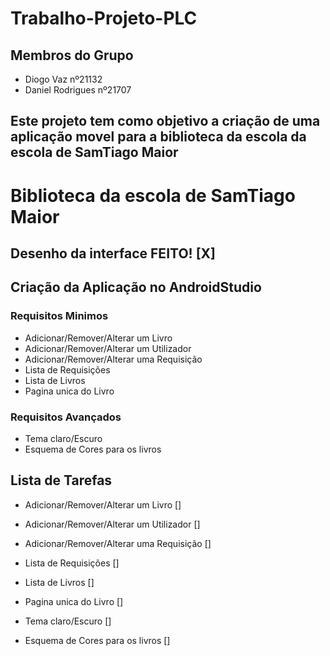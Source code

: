 # Trabalho-Projeto-PLC
 
## Membros do Grupo
* Diogo Vaz nº21132
* Daniel Rodrigues nº21707

## Este projeto tem como objetivo a criação de uma aplicação movel para a biblioteca da escola da escola de SamTiago Maior

# Biblioteca da escola de SamTiago Maior

## Desenho da interface FEITO! [X]

## Criação da Aplicação no AndroidStudio

### Requisitos Minimos
* Adicionar/Remover/Alterar um Livro
* Adicionar/Remover/Alterar um Utilizador
* Adicionar/Remover/Alterar uma Requisição
* Lista de Requisições
* Lista de Livros
* Pagina unica do Livro

### Requisitos Avançados
* Tema claro/Escuro
* Esquema de Cores para os livros

## Lista de Tarefas

* Adicionar/Remover/Alterar um Livro []
* Adicionar/Remover/Alterar um Utilizador []
* Adicionar/Remover/Alterar uma Requisição []
* Lista de Requisições []
* Lista de Livros []
* Pagina unica do Livro []

* Tema claro/Escuro []
* Esquema de Cores para os livros []
